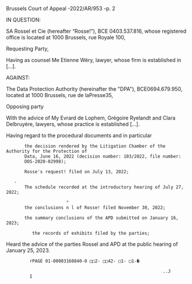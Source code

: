 Brussels Court of Appeal -2022/AR/953 -p. 2

IN QUESTION:

SA Rossel et Cie (hereafter “Rosse!”), BCE 0403.537.816, whose registered office is located at
1000 Brussels, rue Royale 100,

Requesting Party,

Having as counsel Me Etienne Wéry, lawyer, whose firm is established in \[...\].

AGAINST:

The Data Protection Authority (hereinafter the "DPA"), BCE0694.679.950, located at 1000
Brussels, rue de laPresse35,

Opposing party

With the advice of My Evrard de Lophem, Grégoire Ryelandt and Clara Delbruyère,
lawyers, whose practice is established \[...\].

Having regard to the procedural documents and in particular

           the decision rendered by the Litigation Chamber of the Authority for the Protection of
           Data, June 16, 2022 (decision number: 103/2022, file number:
           DOS-2020-02998);

           Rosse's request! filed on July 13, 2022;

       -
           The schedule recorded at the introductory hearing of July 27, 2022;

                           °
           the conclusions n l of Rosse! filed November 30, 2022;

           the summary conclusions of the APD submitted on January 16, 2023;

              the records of exhibits filed by the parties;

Heard the advice of the parties Rossel and APD at the public hearing of January 25, 2023.

             rPAGE 01-00003160840-0 □□2- □□42- □1- □1-� 

                                                                ..J
             I
